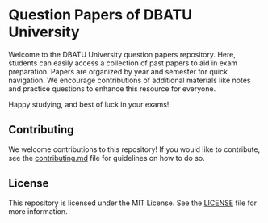 # Question Papers of DBATU University

Welcome to the DBATU University question papers repository. Here, students can easily access a collection of past papers to aid in exam preparation. Papers are organized by year and semester for quick navigation. We encourage contributions of additional materials like notes and practice questions to enhance this resource for everyone.

Happy studying, and best of luck in your exams!



## Contributing
We welcome contributions to this repository! If you would like to contribute, see the [contributing.md](contributing.md) file for guidelines on how to do so.

## License
This repository is licensed under the MIT License. See the [LICENSE](LICENSE) file for more information.
